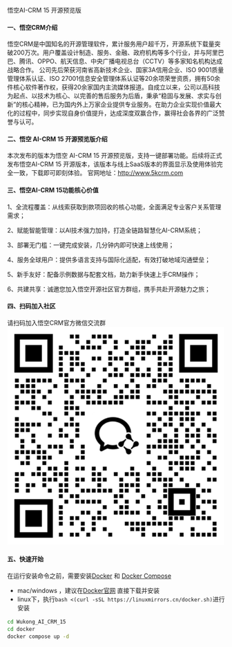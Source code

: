 悟空AI-CRM 15 开源预览版
#### 一、悟空CRM介绍
悟空CRM是中国知名的开源管理软件，累计服务用户超千万，开源系统下载量突破200万次。用户覆盖设计制造、服务、金融、政府机构等多个行业，并与阿里巴巴、腾讯、OPPO、航天信息、中央广播电视总台（CCTV）等多家知名机构达成战略合作。
公司先后荣获河南省高新技术企业、国家3A信用企业、ISO 9001质量管理体系认证、ISO 27001信息安全管理体系认证等20余项荣誉资质，拥有50余件核心软件著作权，获得20余家国内主流媒体报道。自成立以来，公司以高科技为起点、以技术为核心、以完善的售后服务为后盾，秉承“稳固与发展、求实与创新”的核心精神，已为国内外上万家企业提供专业服务。在助力企业实现价值最大化的过程中，同步实现自身价值提升，达成深度双赢合作，赢得社会各界的广泛赞誉与认可。

#### 二、悟空 AI-CRM 15 开源预览版介绍
本次发布的版本为悟空 AI-CRM 15 开源预览版，支持一键部署功能。后续将正式发布悟空AI-CRM 15 开源版本，该版本与线上SaaS版本的界面显示及使用体验完全一致，下载即可即刻体验。
官网地址：http://www.5kcrm.com

#### 三、悟空AI-CRM 15功能核心价值
1、全流程覆盖：从线索获取到款项回收的核心功能，全面满足专业客户关系管理需求；

2、赋能智能管理：以AI技术强力加持，打造全链路智慧化AI-CRM系统；

3、部署无门槛：一键完成安装，几分钟内即可快速上线使用；

4、服务全球用户：提供多语言支持与国际化适配，有效打破地域沟通壁垒；

5、新手友好：配备示例数据与配套文档，助力新手快速上手CRM操作；

6、共建共享：诚邀您加入悟空开源社区官方群组，携手共赴开源魅力之旅；


#### 四、扫码加入社区
请扫码加入悟空CRM官方微信交流群
![img.png](static/img.png)

#### 五、快速开始

在运行安装命令之前，需要安装[Docker](https://docs.docker.com/get-docker/) 和 [Docker Compose](https://docs.docker.com/compose/install/)

- mac/windows ，建议在[Docker官网](https://www.docker.com) 直接下载并安装
- linux下，执行`bash <(curl -sSL https://linuxmirrors.cn/docker.sh)`进行安装
```bash
cd Wukong_AI_CRM_15
cd docker
docker compose up -d
```
